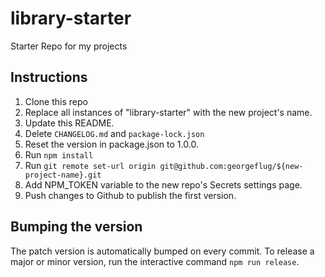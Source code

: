 # library-starter
Starter Repo for my projects

## Instructions

1. Clone this repo
2. Replace all instances of "library-starter" with the new project's name.
3. Update this README.
4. Delete `CHANGELOG.md` and `package-lock.json`
5. Reset the version in package.json to 1.0.0.
6. Run `npm install`
7. Run `git remote set-url origin git@github.com:georgeflug/${new-project-name}.git`
8. Add NPM_TOKEN variable to the new repo's Secrets settings page.
9. Push changes to Github to publish the first version.

## Bumping the version

The patch version is automatically bumped on every commit. To release a major or
minor version, run the interactive command `npm run release`.
